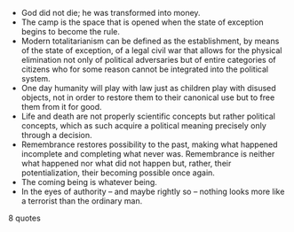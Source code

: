  - God did not die; he was transformed into money.
 - The camp is the space that is opened when the state of exception begins to become the rule.
 - Modern totalitarianism can be defined as the establishment, by means of the state of exception, of a legal civil war that allows for the physical elimination not only of political adversaries but of entire categories of citizens who for some reason cannot be integrated into the political system.
 - One day humanity will play with law just as children play with disused objects, not in order to restore them to their canonical use but to free them from it for good.
 - Life and death are not properly scientific concepts but rather political concepts, which as such acquire a political meaning precisely only through a decision.
 - Remembrance restores possibility to the past, making what happened incomplete and completing what never was. Remembrance is neither what happened nor what did not happen but, rather, their potentialization, their becoming possible once again.
 - The coming being is whatever being.
 - In the eyes of authority – and maybe rightly so – nothing looks more like a terrorist than the ordinary man.

8 quotes